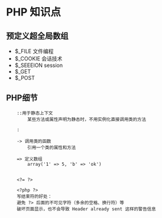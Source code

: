 # PHP 知识点


## 预定义超全局数组

* $_FILE 文件编程
* $_COOKIE 会话技术
* $_SEEEION session
* $_GET
* $_POST




## PHP细节
```
	::用于静态上下文
		某些方法或属性声明为静态时，不用实例化直接调用类的方法 

	:

	-> 调用类的函数
		引用一个类的属性和方法

	=> 定义数组
		array('1' => 5, 'b' => 'ok')


	<?= ?>

	<?php ?>
	写结束符的好处：
	避免 ?> 后面的不可见字符（多余的空格、换行符）等
	破坏页面显示，也不会导致 Header already sent 这样的警告信息

```



